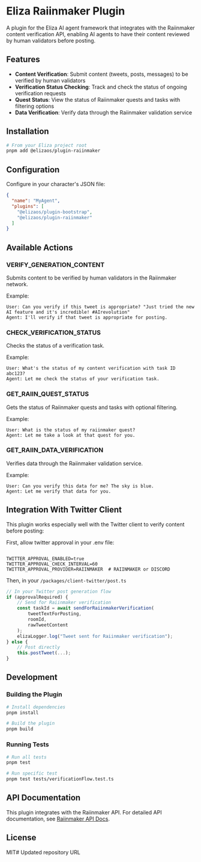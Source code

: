 # Eliza Raiinmaker Plugin

A plugin for the Eliza AI agent framework that integrates with the Raiinmaker content verification API, enabling AI agents to have their content reviewed by human validators before posting.

## Features

- **Content Verification**: Submit content (tweets, posts, messages) to be verified by human validators
- **Verification Status Checking**: Track and check the status of ongoing verification requests
- **Quest Status**: View the status of Raiinmaker quests and tasks with filtering options
- **Data Verification**: Verify data through the Raiinmaker validation service

## Installation

```bash
# From your Eliza project root
pnpm add @elizaos/plugin-raiinmaker
```

## Configuration

Configure in your character's JSON file:

```json
{
  "name": "MyAgent",
  "plugins": [
    "@elizaos/plugin-bootstrap",
    "@elizaos/plugin-raiinmaker"
  ]
}
```

## Available Actions

### VERIFY_GENERATION_CONTENT

Submits content to be verified by human validators in the Raiinmaker network.

Example:
```
User: Can you verify if this tweet is appropriate? "Just tried the new AI feature and it's incredible! #AIrevolution"
Agent: I'll verify if that tweet is appropriate for posting.
```

### CHECK_VERIFICATION_STATUS

Checks the status of a verification task.

Example:
```
User: What's the status of my content verification with task ID abc123?
Agent: Let me check the status of your verification task.
```

### GET_RAIIN_QUEST_STATUS

Gets the status of Raiinmaker quests and tasks with optional filtering.

Example:
```
User: What is the status of my raiinmaker quest?
Agent: Let me take a look at that quest for you.
```

### GET_RAIIN_DATA_VERIFICATION

Verifies data through the Raiinmaker validation service.

Example:
```
User: Can you verify this data for me? The sky is blue.
Agent: Let me verify that data for you.
```

## Integration With Twitter Client

This plugin works especially well with the Twitter client to verify content before posting:

First, allow twitter approval in your .env file:
```

TWITTER_APPROVAL_ENABLED=true
TWITTER_APPROVAL_CHECK_INTERVAL=60
TWITTER_APPROVAL_PROVIDER=RAIINMAKER  # RAIINMAKER or DISCORD

```
Then, in your `/packages/client-twitter/post.ts`
```typescript
// In your Twitter post generation flow
if (approvalRequired) {
    // Send for Raiinmaker verification
    const taskId = await sendForRaiinmakerVerification(
        tweetTextForPosting,
        roomId,
        rawTweetContent
    );
    elizaLogger.log("Tweet sent for Raiinmaker verification");
} else {
    // Post directly
    this.postTweet(...);
}
```

## Development

### Building the Plugin

```bash
# Install dependencies
pnpm install

# Build the plugin
pnpm build
```

### Running Tests

```bash
# Run all tests
pnpm test

# Run specific test
pnpm test tests/verificationFlow.test.ts
```

## API Documentation

This plugin integrates with the Raiinmaker API. For detailed API documentation, see [Raiinmaker API Docs](https://server-staging.api.raiinmaker.com/external/docs/swagger.json).

## License

MIT# Updated repository URL
